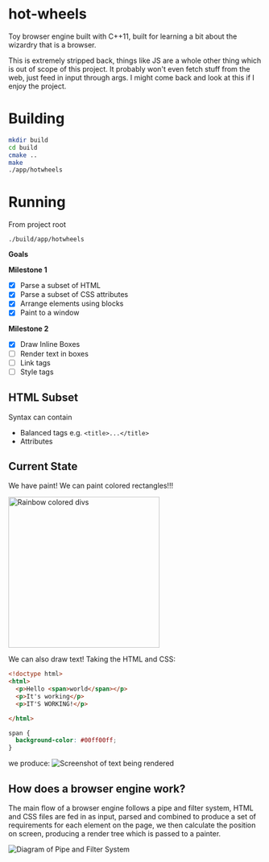 # hot-wheels

Toy browser engine built with C++11, built for learning a bit about the wizardry that is a browser.

This is extremely stripped back, things like JS are a whole other thing which is out of scope of this project. It probably won't even fetch stuff from the web, just feed in input through args. I might come back and look at this if I enjoy the project. 

# Building

```bash
mkdir build
cd build 
cmake ..
make 
./app/hotwheels
```

# Running

From project root
```
./build/app/hotwheels
```

**Goals** 

**Milestone 1**
- [x] Parse a subset of HTML
- [x] Parse a subset of CSS attributes
- [x] Arrange elements using blocks
- [x] Paint to a window

**Milestone 2**
- [x] Draw Inline Boxes
- [ ] Render text in boxes
- [ ] Link tags
- [ ] Style tags

## HTML Subset

Syntax can contain 

- Balanced tags e.g. `<title>...</title>`
- Attributes

## Current State

We have paint! We can paint colored rectangles!!!

<img src="docs/rainbowdiv.png" width="300" alt="Rainbow colored divs" >

We can also draw text! Taking the HTML and CSS:
```html
<!doctype html>
<html>
  <p>Hello <span>world</span></p>
  <p>It's working</p>
  <p>IT'S WORKING!</p>

</html>
```
```css
span {
  background-color: #00ff00ff;
}
```
we produce: 
<img src="docs/itsworking.png" alt="Screenshot of text being rendered">

## How does a browser engine work? 

The main flow of a browser engine follows a pipe and filter system, HTML and CSS files are fed in as input, parsed and combined to produce a set of requirements for each element on the page, we then calculate the position on screen, producing a render tree which is passed to a painter. 

![Diagram of Pipe and Filter System](docs/webkitflow.png)



